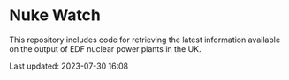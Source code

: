 # Nuke Watch

This repository includes code for retrieving the latest information available on the output of EDF nuclear power plants in the UK.

Last updated: 2023-07-30 16:08